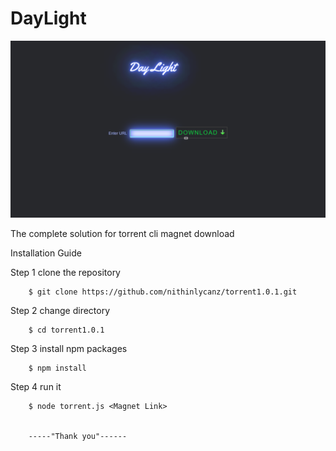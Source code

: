 # DayLight
<div align="center">
 <p align='center'>
  <p><img src=https://github.com/nithinlycanz/nithinlycanz/blob/main/Screenshot%20(1785).png></p>
 </p>
</div>
 
 The complete solution for torrent cli magnet download 

Installation Guide

Step 1
        clone the repository

        $ git clone https://github.com/nithinlycanz/torrent1.0.1.git

Step 2
        change directory

        $ cd torrent1.0.1

Step 3
        install npm packages

        $ npm install

Step 4
        run it

        $ node torrent.js <Magnet Link>


        -----"Thank you"------
